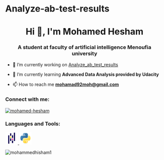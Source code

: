 # Analyze-ab-test-results

<h1 align="center">Hi 👋, I'm Mohamed Hesham</h1>
<h3 align="center">A student at faculty of artificial intelligence Menoufia university</h3>

- 🔭 I’m currently working on [Analyze_ab_test_results](https://github.com/mohammedhisham1/Analyze-ab-test-results)

- 🌱 I’m currently learning **Advanced Data Analysis provided by Udacity**

- 📫 How to reach me **mohamad92moh@gmail.com**

<h3 align="left">Connect with me:</h3>
<p align="left">
<a href="https://www.linkedin.com/in/mohamed-hesham-3a223b23b/" target="blank"><img align="center" src="https://raw.githubusercontent.com/rahuldkjain/github-profile-readme-generator/master/src/images/icons/Social/linked-in-alt.svg" alt="mohamed-hesham" height="30" width="40" /></a>
</p>


<h3 align="left">Languages and Tools:</h3>
<p align="left"> <a href="https://pandas.pydata.org/" target="_blank" rel="noreferrer"> <img src="https://raw.githubusercontent.com/devicons/devicon/2ae2a900d2f041da66e950e4d48052658d850630/icons/pandas/pandas-original.svg" alt="pandas" width="40" height="40"/> </a> <a href="https://www.python.org" target="_blank" rel="noreferrer"> <img src="https://raw.githubusercontent.com/devicons/devicon/master/icons/python/python-original.svg" alt="python" width="40" height="40"/> </a> </p>

<p><img align="left" src="https://github-readme-stats.vercel.app/api/top-langs?username=mohammedhisham1&show_icons=true&locale=en&layout=compact" alt="mohammedhisham1" /></p>


